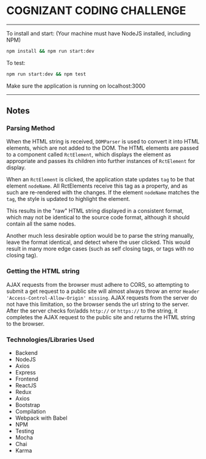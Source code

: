# COGNIZANT CODING CHALLENGE #
----

To install and start:
(Your machine must have NodeJS installed, including NPM)
```bash
npm install && npm run start:dev
```

To test:
```bash
npm run start:dev && npm test
```
Make sure the application is running on localhost:3000

-----
## Notes ##

### Parsing Method ###
When the HTML string is received, `DOMParser` is used to convert it into HTML elements, which are not added to the DOM.
The HTML elements are passed to a component called `RctElement`, which displays the element as appropriate and passes its
children into further instances of `RctElement` for display.

When an `RctElement` is clicked, the application state updates `tag` to be that element `nodeName`. All RctElements receive
this tag as a property, and as such are re-rendered with the changes. If the element `nodeName` matches the `tag`, the style is
updated to highlight the element.

This results in the "raw" HTML string displayed in a consistent format, which may not be identical to the source code format,
although it should contain all the same nodes.

Another much less desirable option would be to parse the string manually, leave the format identical, and detect where the
user clicked. This would result in many more edge cases (such as self closing tags, or tags with no closing tag).

### Getting the HTML string ###
AJAX requests from the browser must adhere to CORS, so attempting to submit a get request to a public site will almost always
throw an error `Header 'Access-Control-Allow-Origin' missing`. AJAX requests from the server do not have this limitation,
so the browser sends the url string to the server. After the server checks for/adds `http://` or `https://` to the string, it
completes the AJAX request to the public site and returns the HTML string to the browser.

### Technologies/Libraries Used ###
* Backend
 * NodeJS
 * Axios
 * Express
* Frontend
 * ReactJS
 * Redux
 * Axios
 * Bootstrap
* Compilation
 * Webpack with Babel
* NPM
* Testing
 * Mocha
 * Chai
 * Karma